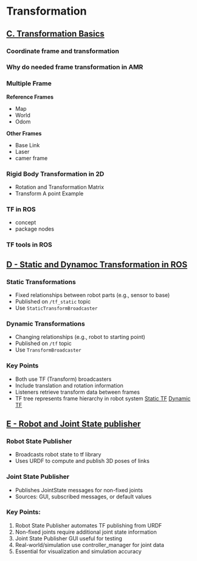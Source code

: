 # Transformation

## [C. Transformation Basics](A.%20Transformation%20Basics/Transformations_and_Frames.md)

### Coordinate frame and transformation

### Why do needed frame transformation in AMR

### Multiple Frame

**Reference Frames**

- Map
- World
- Odom

**Other Frames**

- Base Link
- Laser
- camer frame

### Rigid Body Transformation in 2D

- Rotation and Transformation Matrix
- Transform A point Example

### TF in ROS

- concept
- package nodes

### TF tools in ROS

## [D -  Static and Dynamoc Transformation in ROS](B.%20Static%20and%20Dynamic%20%20transformations/Static.md)
### Static Transformations
- Fixed relationships between robot parts (e.g., sensor to base)
- Published on `/tf_static` topic
- Use `StaticTransformBroadcaster`

### Dynamic Transformations
- Changing relationships (e.g., robot to starting point)
- Published on `/tf` topic
- Use `TransformBroadcaster`

### Key Points
- Both use TF (Transform) broadcasters
- Include translation and rotation information
- Listeners retrieve transform data between frames
- TF tree represents frame hierarchy in robot system
[Static TF](Transformation_Basics_and_Stactic_Transforms/Static.md)
[Dynamic TF](Transformation_Basics_and_Stactic_Transforms/Static.md)

## [E - Robot and Joint State publisher](C.%20robot%20and%20joint%20state%20publisher/robot_joint_state_publisher.md)

### Robot State Publisher
- Broadcasts robot state to tf library
- Uses URDF to compute and publish 3D poses of links

### Joint State Publisher
- Publishes JointState messages for non-fixed joints
- Sources: GUI, subscribed messages, or default values

### Key Points:
1. Robot State Publisher automates TF publishing from URDF
2. Non-fixed joints require additional joint state information
3. Joint State Publisher GUI useful for testing
4. Real-world/simulation use controller_manager for joint data
5. Essential for visualization and simulation accuracy

